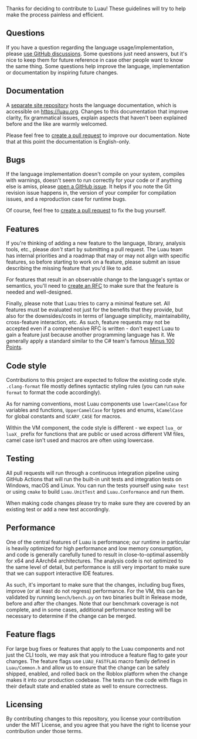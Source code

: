 Thanks for deciding to contribute to Luau! These guidelines will try to help make the process painless and efficient.

## Questions

If you have a question regarding the language usage/implementation, please [use GitHub discussions](https://github.com/luau-lang/luau/discussions).
Some questions just need answers, but it's nice to keep them for future reference in case other people want to know the same thing.
Some questions help improve the language, implementation or documentation by inspiring future changes.

## Documentation

A [separate site repository](https://github.com/luau-lang/site) hosts the language documentation, which is accessible on https://luau.org.
Changes to this documentation that improve clarity, fix grammatical issues, explain aspects that haven't been explained before and the like are warmly welcomed.

Please feel free to [create a pull request](https://help.github.com/articles/about-pull-requests/) to improve our documentation. Note that at this point the documentation is English-only.

## Bugs

If the language implementation doesn't compile on your system, compiles with warnings, doesn't seem to run correctly for your code or if anything else is amiss, please [open a GitHub issue](https://github.com/luau-lang/luau/issues/new).
It helps if you note the Git revision issue happens in, the version of your compiler for compilation issues, and a reproduction case for runtime bugs.

Of course, feel free to [create a pull request](https://help.github.com/articles/about-pull-requests/) to fix the bug yourself.

## Features

If you're thinking of adding a new feature to the language, library, analysis tools, etc., please *don't* start by submitting a pull request.
The Luau team has internal priorities and a roadmap that may or may not align with specific features, so before starting to work on a feature, please submit an issue describing the missing feature that you'd like to add.

For features that result in an observable change to the language's syntax or semantics, you'll need to [create an RFC](https://github.com/luau-lang/rfcs/blob/master/README.md) to make sure that the feature is needed and well-designed.

Finally, please note that Luau tries to carry a minimal feature set. All features must be evaluated not just for the benefits that they provide, but also for the downsides/costs in terms of language simplicity, maintainability, cross-feature interaction, etc.
As such, feature requests may not be accepted even if a comprehensive RFC is written - don't expect Luau to gain a feature just because another programming language has it.
We generally apply a standard similar to the C\# team's famous [Minus 100 Points](https://learn.microsoft.com/en-us/archive/blogs/ericgu/minus-100-points).

## Code style

Contributions to this project are expected to follow the existing code style.
`.clang-format` file mostly defines syntactic styling rules (you can run `make format` to format the code accordingly).

As for naming conventions, most Luau components use `lowerCamelCase` for variables and functions, `UpperCamelCase` for types and enums, `kCamelCase` for global constants and `SCARY_CASE` for macros.

Within the VM component, the code style is different - we expect `lua_` or `luaX_` prefix for functions that are public or used across different VM files, camel case isn't used and macros are often using lowercase.

## Testing

All pull requests will run through a continuous integration pipeline using GitHub Actions that will run the built-in unit tests and integration tests on Windows, macOS and Linux.
You can run the tests yourself using `make test` or using `cmake` to build `Luau.UnitTest` and `Luau.Conformance` and run them.

When making code changes please try to make sure they are covered by an existing test or add a new test accordingly.

## Performance

One of the central features of Luau is performance; our runtime in particular is heavily optimized for high performance and low memory consumption, and code is generally carefully tuned to result in close-to-optimal assembly for x64 and AArch64 architectures. The analysis code is not optimized to the same level of detail, but performance is still very important to make sure that we can support interactive IDE features.

As such, it's important to make sure that the changes, including bug fixes, improve (or at least do not regress) performance. For the VM, this can be validated by running `bench/bench.py` on two binaries built in Release mode, before and after the changes. Note that our benchmark coverage is not complete, and in some cases, additional performance testing will be necessary to determine if the change can be merged.

## Feature flags

For large bug fixes or features that apply to the Luau components and not just the CLI tools, we may ask that you introduce a feature flag to gate your changes. The feature flags use `LUAU_FASTFLAG` macro family defined in `Luau/Common.h` and allow us to ensure that the change can be safely shipped, enabled, and rolled back on the Roblox platform when the change makes it into our production codebase. The tests run the code with flags in their default state and enabled state as well to ensure correctness.

## Licensing

By contributing changes to this repository, you license your contribution under the MIT License, and you agree that you have the right to license your contribution under those terms.
